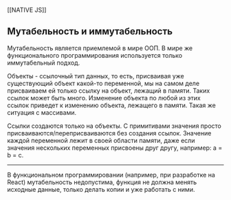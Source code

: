 [[NATIVE JS]]
## Мутабельность и иммутабельность
Мутабельность является приемлемой в мире ООП. В мире же функционального программирования используется только иммутабельный подход.

Объекты - ссылочный тип данных, то есть, присваивая уже существующий объект какой-то переменной, мы на самом деле присваиваем ей только ссылку на объект, лежащий в памяти. Таких ссылок может быть много. Изменение объекта по любой из этих ссылок приведет к изменению объекта, лежащего в памяти. Такая же ситуация с массивами.

Ссылки создаются только на объекты. С примитивами значения просто присваиваются/переприсваиваются без создания ссылок. Значение каждой переменной лежит в своей области памяти, даже если значения нескольких переменных присвоены друг другу, например: а = b = c.
_____________________________________________________________________________________________
В функциональном программировании (например, при разработке на React) мутабельность недопустима, функция не должна менять исходные данные, только делать копии и уже работать с ними.
